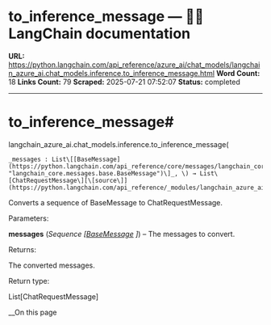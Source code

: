 # to_inference_message — 🦜🔗 LangChain  documentation

**URL:** https://python.langchain.com/api_reference/azure_ai/chat_models/langchain_azure_ai.chat_models.inference.to_inference_message.html
**Word Count:** 18
**Links Count:** 79
**Scraped:** 2025-07-21 07:52:07
**Status:** completed

---

# to\_inference\_message\#

langchain\_azure\_ai.chat\_models.inference.to\_inference\_message\(

    _messages : List\[[BaseMessage](https://python.langchain.com/api_reference/core/messages/langchain_core.messages.base.BaseMessage.html#langchain_core.messages.base.BaseMessage "langchain_core.messages.base.BaseMessage")\]_, \) → List\[ChatRequestMessage\][\[source\]](https://python.langchain.com/api_reference/_modules/langchain_azure_ai/chat_models/inference.html#to_inference_message)\#     

Converts a sequence of BaseMessage to ChatRequestMessage.

Parameters:     

**messages** \(_Sequence_ _\[_[_BaseMessage_](https://python.langchain.com/api_reference/core/messages/langchain_core.messages.base.BaseMessage.html#langchain_core.messages.base.BaseMessage "langchain_core.messages.base.BaseMessage") _\]_\) – The messages to convert.

Returns:     

The converted messages.

Return type:     

List\[ChatRequestMessage\]

__On this page
